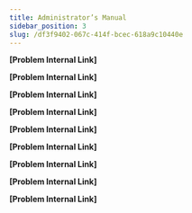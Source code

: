 ```yaml
---
title: Administrator’s Manual
sidebar_position: 3
slug: /df3f9402-067c-414f-bcec-618a9c10440e
---
```




**[Problem Internal Link]** 


**[Problem Internal Link]** 


**[Problem Internal Link]** 


**[Problem Internal Link]** 


**[Problem Internal Link]** 


**[Problem Internal Link]** 


**[Problem Internal Link]** 


**[Problem Internal Link]** 


**[Problem Internal Link]** 

